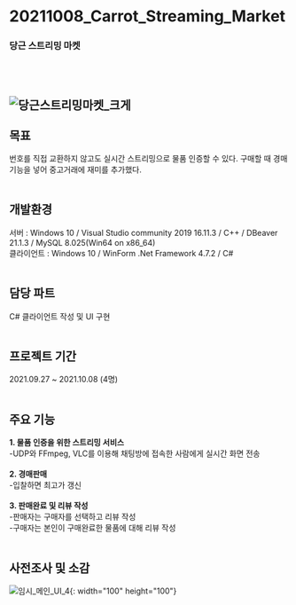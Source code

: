 # 20211008_Carrot_Streaming_Market
### 당근 스트리밍 마켓
<br><br>
![당근스트리밍마켓_크게](https://user-images.githubusercontent.com/92618553/138391189-c6afcfab-89a7-4567-885a-719a226bd386.PNG)<br><br>
목표
---
번호를 직접 교환하지 않고도 실시간 스트리밍으로 물품 인증할 수 있다. 구매할 때 경매기능을 넣어 중고거래에 재미를 추가했다.<br><br>


개발환경
---
서버 : Windows 10 / Visual Studio community 2019 16.11.3 / C++  / DBeaver 21.1.3 / MySQL 8.025(Win64 on x86_64)<br>
클라이언트 : Windows 10 / WinForm .Net Framework 4.7.2 / C#<br><br>


담당 파트
---
C# 클라이언트 작성 및 UI 구현<br><br>

프로젝트 기간
---
2021.09.27 ~ 2021.10.08 (4명)<br><br>

주요 기능
---
**1. 물품 인증을 위한 스트리밍 서비스**<br>
 -UDP와 FFmpeg, VLC를 이용해 채팅방에 접속한 사람에게 실시간 화면 전송<br><br>
**2. 경매판매**<br>
 -입찰하면 최고가 갱신<br><br>
**3. 판매완료 및 리뷰 작성**<br>
 -판매자는 구매자를 선택하고 리뷰 작성<br>
 -구매자는 본인이 구매완료한 물품에 대해 리뷰 작성<br><br>


사전조사 및 소감
---
![임시_메인_UI_4](https://user-images.githubusercontent.com/92618553/138396576-2b5c0e3f-e94c-4cd8-b959-dfda98ba485d.PNG){: width="100" height="100"}<br><br>


